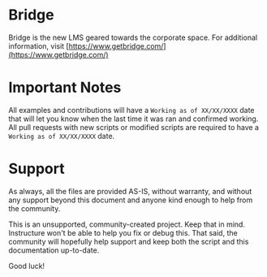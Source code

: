 # Bridge
Bridge is the new LMS geared towards the corporate space. For additional information,
visit [https://www.getbridge.com/](https://www.getbridge.com/)

# Important Notes

All examples and contributions will have a `Working as of XX/XX/XXXX` date that will let you know when the last time it was ran and confirmed working. All pull requests with new scripts or modified scripts are required to have a `Working as of XX/XX/XXXX` date.


# Support
As always, all the files are provided AS-IS, without warranty, and without any support beyond this
document and anyone kind enough to help from the community.

This is an unsupported, community-created project. Keep that in mind. Instructure won't be
able to help you fix or debug this. That said, the community will hopefully help support
and keep both the script and this documentation up-to-date.

Good luck!
